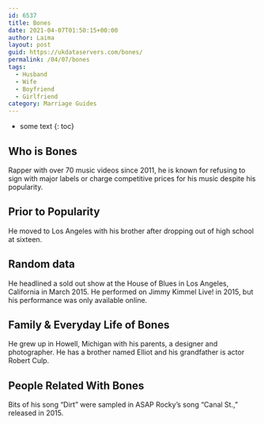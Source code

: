 ```yaml
---
id: 6537
title: Bones
date: 2021-04-07T01:50:15+00:00
author: Laima
layout: post
guid: https://ukdataservers.com/bones/
permalink: /04/07/bones
tags:
  - Husband
  - Wife
  - Boyfriend
  - Girlfriend
category: Marriage Guides
---
```


* some text
{: toc}


## Who is Bones
                  
                  
                  
Rapper with over 70 music videos since 2011, he is known for refusing to sign with major labels or charge competitive prices for his music despite his popularity.
                  
              
            
              
            
                
                
                
## Prior to Popularity
                  
                  
                  
He moved to Los Angeles with his brother after dropping out of high school at sixteen.
                  
              
            
              
            
                
                
                
## Random data
                  
                  
                  
He headlined a sold out show at the House of Blues in Los Angeles, California in March 2015. He performed on Jimmy Kimmel Live! in 2015, but his performance was only available online.
                  
              
            
              
            
                
                
                
## Family & Everyday Life of Bones
                  
                  
                  
He grew up in Howell, Michigan with his parents, a designer and photographer. He has a brother named Elliot and his grandfather is actor Robert Culp.
                  
              
            
              
            
                
                
                
## People Related With Bones
                  
                  
                  
Bits of his song &#8220;Dirt&#8221; were sampled in ASAP Rocky&#8217;s song &#8220;Canal St.,&#8221; released in 2015.
                  
              
            
              
            
                
              
            
              
              
            
            
              
            
          
          
          